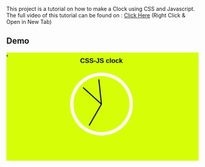 This project is a tutorial on how to make a Clock using CSS and Javascript. The
full video of this tutorial can be found on :
<a href="https://youtu.be/EcuwMFwHWyg">Click Here</a> (Right Click & Open in New
Tab)

## Demo

<img src="assets/CSS-JS_Clock.gif">
